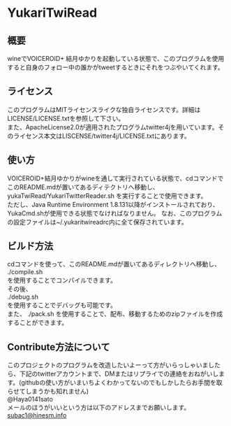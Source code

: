 # YukariTwiRead  
## 概要
wineでVOICEROID+ 結月ゆかりを起動している状態で、このプログラムを使用すると自身のフォロー中の誰かがtweetするときにそれをつぶやいてくれます。
## ライセンス  
このプログラムはMITライセンスライクな独自ライセンスです。詳細はLICENSE/LICENSE.txtを参照して下さい。  
また、ApacheLicense2.0が適用されたプログラムtwitter4jを用いています。そのライセンス本文はLISCENSE/twitter4j/LICENSE.txtにあります。  
## 使い方  
VOICEROID+結月ゆかりがwineを通して実行されている状態で、cdコマンドでこのREADME.mdが置いてあるディテクトリへ移動し、
yukaTwiRead/YukariTwitterReader.sh 
を実行することで使用できます。  
ただし、Java Runtime Environment 1.8.131以降がインストールされており、YukaCmd.shが使用できる状態でなければなりません。
なお、このプログラムの設定ファイルは~/.yukaritwireadrc内に全て保存されています。
## ビルド方法  
cdコマンドを使って、このREADME.mdが置いてあるディレクトリへ移動し、
./compile.sh  
を使用することでコンパイルできます。  
その後、  
./debug.sh  
を使用することでデバッグも可能です。  
また、
./pack.sh
を使用することで、配布、移動するためのzipファイルを作成することができます。 
## Contribute方法について  
このプロジェクトのプログラムを改造したいよーって方がいらっしゃいましたら、下記のtwitterアカウントまで、DMまたはリプライでの連絡をおねがいします。(githubの使い方がいまいちよくわかってないのでもしかしたらお手間を取らせてしまうかも知れません)  
@Haya0141sato  
メールのほうがいいという方は以下のアドレスまでお願いします。  
subac1@hinesm.info
